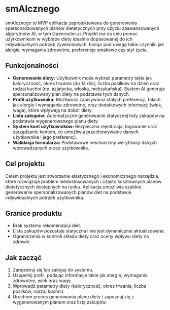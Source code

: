# smAIcznego

smAIcznego to MVP aplikacja zaprojektowana do generowania spersonalizowanych planów dietetycznych przy użyciu zaawansowanych algorytmów AI, w tym Openrouter.ai. Projekt ma na celu pomoc użytkownikom w wyborze diety idealnie dopasowanej do ich indywidualnych potrzeb żywieniowych, biorąc pod uwagę takie czynniki jak alergie, wymagania zdrowotne, preferencje smakowe czy styl życia.

## Funkcjonalności

- **Generowanie diety:** Użytkownik może wybrać parametry takie jak kaloryczność, okres trwania (do 14 dni), liczba posiłków na dzień oraz rodzaj kuchni (np. azjatycka, włoska, meksykańska). System AI generuje spersonalizowany plan diety na podstawie tych danych.
- **Profil użytkownika:** Możliwość zapisywania stałych preferencji, takich jak alergie i wymagania zdrowotne, oraz dodatkowych informacji (wiek, waga), które wpływają na dobór diety.
- **Lista zakupów:** Automatyczne generowanie statycznej listy zakupów na podstawie wygenerowanego planu diety.
- **System kont użytkowników:** Bezpieczna rejestracja, logowanie oraz zarządzanie kontem, co umożliwia przechowywanie danych użytkownika i jego preferencji.
- **Walidacja formularza:** Podstawowe mechanizmy weryfikacji danych wprowadzanych przez użytkownika.

## Cel projektu

Celem projektu jest stworzenie elastycznego i ekonomicznego narzędzia, które rozwiązuje problem niedostosowanych i często kosztownych planów dietetycznych dostępnych na rynku. Aplikacja umożliwia szybkie generowanie spersonalizowanych planów diet na podstawie indywidualnych potrzeb użytkownika.

## Granice produktu

- Brak systemu rekomendacji diet.
- Lista zakupów pozostaje statyczna i nie jest dynamicznie aktualizowana.
- Ograniczenia w kontroli składu diety oraz oceny wpływu diety na zdrowie.

## Jak zacząć

1. Zarejestruj się lub zaloguj do systemu.
2. Uzupełnij profil, podając informacje takie jak alergie, wymagania zdrowotne, wiek oraz wagę.
3. Wprowadź parametry diety (kaloryczność, okres trwania, liczba posiłków, rodzaj kuchni).
4. Uruchom proces generowania planu diety i zapoznaj się z wygenerowanym planem oraz listą zakupów.
